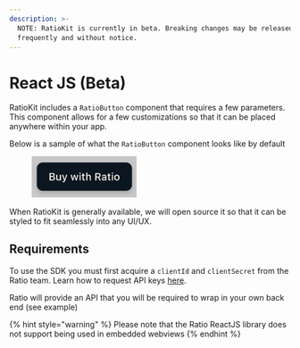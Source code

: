 ```yaml
---
description: >-
  NOTE: RatioKit is currently in beta. Breaking changes may be released
  frequently and without notice.
---
```


# React JS (Beta)

RatioKit includes a `RatioButton` component that requires a few parameters. This component allows for a few customizations so that it can be placed anywhere within your app.

Below is a sample of what the `RatioButton` component looks like by default

<figure><img src="../../.gitbook/assets/Screenshot 2023-05-30 at 1.35.08 PM.png" alt="" width="188"><figcaption></figcaption></figure>

When RatioKit is generally available, we will open source it so that it can be styled to fit seamlessly into any UI/UX.&#x20;

## Requirements

To use the SDK you must first acquire a `clientId` and `clientSecret` from the Ratio team. Learn how to request API keys [here](<../../README (1).md#requesting-access>).

Ratio will provide an API that you will be required to wrap in your own back end (see example)

{% hint style="warning" %}
Please note that the Ratio ReactJS library does not support being used in embedded webviews
{% endhint %}
